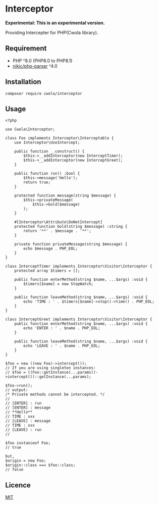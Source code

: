 # Interceptor

**Experimental: This is an experimental version.**

Providing Intercepter for PHP(Cwola library).

## Requirement
- PHP ^8.0 (PHP8.0 to PHP8.1)
- [nikic/php-parser](https://github.com/nikic/PHP-Parser) ^4.0

## Installation
```
composer require cwola/interceptor
```

## Usage
```
<?php

use Cwola\Interceptor;

class Foo implements Interceptor\Interceptable {
    use Interceptor\UseIntercept;

    public function __construct() {
        $this->__addInterceptor(new InterceptTimer);
        $this->__addInterceptor(new InterceptGreet);
    }

    public function run() :bool {
        $this->message('Hello');
        return true;
    }

    protected function message(string $message) {
        $this->privateMessage(
            $this->bold($message)
        );
    }

    #[Interceptor\Attribute\DoNotIntercept]
    protected function bold(string $message) :string {
        return '**' . $message . '**';
    }

    private function privateMessage(string $message) {
        echo $message . PHP_EOL;
    }
}

class InterceptTimer implements Interceptor\Visitor\Interceptor {
    protected array $timers = [];

    public function enterMethod(string $name, ...$args) :void {
        $timers[$name] = new StopWatch;
    }

    public function leaveMethod(string $name, ...$args) :void {
        echo 'TIME : ' . $timers[$name]->stop()->time() . PHP_EOL;
    }
}

class InterceptGreet implements Interceptor\Visitor\Interceptor {
    public function enterMethod(string $name, ...$args) :void {
        echo 'ENTER : ' . $name . PHP_EOL;
    }

    public function leaveMethod(string $name, ...$args) :void {
        echo 'LEAVE : ' . $name . PHP_EOL;
    }
}

$foo = new ((new Foo)->intercept());
// If you are using singleton instances:
// $foo = ((Foo::getInstance(...params))->intercept())::getInstance(...params);

$foo->run();
// output:
/* Private methods cannot be intercepted. */
//
// [ENTER] : run
// [ENTER] : message
// **Hello**
// TIME : xxx
// [LEAVE] : message
// TIME : xxx
// [LEAVE] : run
//

$foo instanceof Foo;
// true

but,
$origin = new Foo;
$origin::class === $foo::class;
// false

```

## Licence

[MIT](https://github.com/cwola/interceptor/blob/main/LICENSE)
